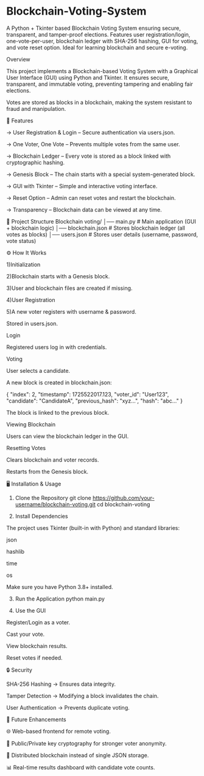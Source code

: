 # Blockchain-Voting-System
A Python + Tkinter based Blockchain Voting System ensuring secure, transparent, and tamper-proof elections. Features user registration/login, one-vote-per-user, blockchain ledger with SHA-256 hashing, GUI for voting, and vote reset option. Ideal for learning blockchain and secure e-voting.

Overview

This project implements a Blockchain-based Voting System with a Graphical User Interface (GUI) using Python and Tkinter.
It ensures secure, transparent, and immutable voting, preventing tampering and enabling fair elections.

Votes are stored as blocks in a blockchain, making the system resistant to fraud and manipulation.

🚀 Features

-> User Registration & Login – Secure authentication via users.json.

-> One Voter, One Vote – Prevents multiple votes from the same user.

-> Blockchain Ledger – Every vote is stored as a block linked with cryptographic hashing.

-> Genesis Block – The chain starts with a special system-generated block.

-> GUI with Tkinter – Simple and interactive voting interface.

-> Reset Option – Admin can reset votes and restart the blockchain.

-> Transparency – Blockchain data can be viewed at any time.

📂 Project Structure
Blockchain voting/
│── main.py           # Main application (GUI + blockchain logic)
│── blockchain.json   # Stores blockchain ledger (all votes as blocks)
│── users.json        # Stores user details (username, password, vote status)

⚙️ How It Works

1)Initialization

2)Blockchain starts with a Genesis block.

3)User and blockchain files are created if missing.

4)User Registration

5)A new voter registers with username & password.

Stored in users.json.

Login

Registered users log in with credentials.

Voting

User selects a candidate.

A new block is created in blockchain.json:

{
  "index": 2,
  "timestamp": 1725522017.123,
  "voter_id": "User123",
  "candidate": "CandidateA",
  "previous_hash": "xyz...",
  "hash": "abc..."
}


The block is linked to the previous block.

Viewing Blockchain

Users can view the blockchain ledger in the GUI.

Resetting Votes

Clears blockchain and voter records.

Restarts from the Genesis block.

🖥️ Installation & Usage
1. Clone the Repository
git clone https://github.com/your-username/blockchain-voting.git
cd blockchain-voting

2. Install Dependencies

The project uses Tkinter (built-in with Python) and standard libraries:

json

hashlib

time

os

Make sure you have Python 3.8+ installed.

3. Run the Application
python main.py

4. Use the GUI

Register/Login as a voter.

Cast your vote.

View blockchain results.

Reset votes if needed.

🔒 Security

SHA-256 Hashing → Ensures data integrity.

Tamper Detection → Modifying a block invalidates the chain.

User Authentication → Prevents duplicate voting.

🌟 Future Enhancements

🌐 Web-based frontend for remote voting.

🔑 Public/Private key cryptography for stronger voter anonymity.

📡 Distributed blockchain instead of single JSON storage.

📊 Real-time results dashboard with candidate vote counts.
